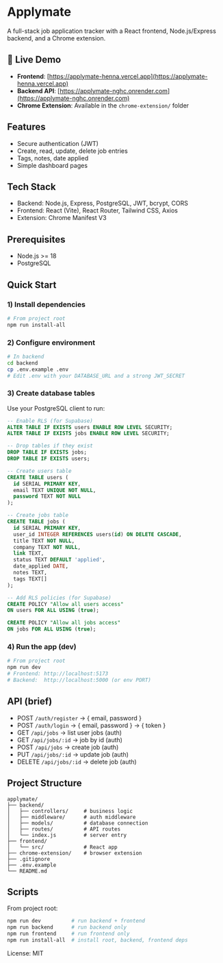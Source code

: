 # Applymate

A full-stack job application tracker with a React frontend, Node.js/Express backend, and a Chrome extension.

## 🚀 Live Demo

- **Frontend**: [https://applymate-henna.vercel.app](https://applymate-henna.vercel.app)
- **Backend API**: [https://applymate-nghc.onrender.com](https://applymate-nghc.onrender.com)
- **Chrome Extension**: Available in the `chrome-extension/` folder

## Features
- Secure authentication (JWT)
- Create, read, update, delete job entries
- Tags, notes, date applied
- Simple dashboard pages

## Tech Stack
- Backend: Node.js, Express, PostgreSQL, JWT, bcrypt, CORS
- Frontend: React (Vite), React Router, Tailwind CSS, Axios
- Extension: Chrome Manifest V3

## Prerequisites
- Node.js >= 18
- PostgreSQL

## Quick Start

### 1) Install dependencies
```bash
# From project root
npm run install-all
```

### 2) Configure environment
```bash
# In backend
cd backend
cp .env.example .env
# Edit .env with your DATABASE_URL and a strong JWT_SECRET
```

### 3) Create database tables
Use your PostgreSQL client to run:
```sql
-- Enable RLS (for Supabase)
ALTER TABLE IF EXISTS users ENABLE ROW LEVEL SECURITY;
ALTER TABLE IF EXISTS jobs ENABLE ROW LEVEL SECURITY;

-- Drop tables if they exist
DROP TABLE IF EXISTS jobs;
DROP TABLE IF EXISTS users;

-- Create users table
CREATE TABLE users (
  id SERIAL PRIMARY KEY,
  email TEXT UNIQUE NOT NULL,
  password TEXT NOT NULL
);

-- Create jobs table
CREATE TABLE jobs (
  id SERIAL PRIMARY KEY,
  user_id INTEGER REFERENCES users(id) ON DELETE CASCADE,
  title TEXT NOT NULL,
  company TEXT NOT NULL,
  link TEXT,
  status TEXT DEFAULT 'applied',
  date_applied DATE,
  notes TEXT,
  tags TEXT[]
);

-- Add RLS policies (for Supabase)
CREATE POLICY "Allow all users access"
ON users FOR ALL USING (true);

CREATE POLICY "Allow all jobs access"
ON jobs FOR ALL USING (true);
```

### 4) Run the app (dev)
```bash
# From project root
npm run dev
# Frontend: http://localhost:5173
# Backend:  http://localhost:5000 (or env PORT)
```

## API (brief)
- POST `/auth/register`  → { email, password }
- POST `/auth/login`     → { email, password } → { token }
- GET  `/api/jobs`       → list user jobs (auth)
- GET  `/api/jobs/:id`   → job by id (auth)
- POST `/api/jobs`       → create job (auth)
- PUT  `/api/jobs/:id`   → update job (auth)
- DELETE `/api/jobs/:id` → delete job (auth)

## Project Structure
```
applymate/
├── backend/
│   ├── controllers/     # business logic
│   ├── middleware/      # auth middleware
│   ├── models/          # database connection
│   ├── routes/          # API routes
│   └── index.js         # server entry
├── frontend/
│   └── src/             # React app
├── chrome-extension/    # browser extension
├── .gitignore
├── .env.example
└── README.md
```

## Scripts
From project root:
```bash
npm run dev          # run backend + frontend
npm run backend      # run backend only
npm run frontend     # run frontend only
npm run install-all  # install root, backend, frontend deps
```

License: MIT
